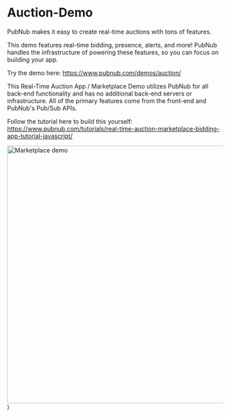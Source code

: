 # Auction-Demo

PubNub makes it easy to create real-time auctions with tons of features.

This demo features real-time bidding, presence, alerts, and more! PubNub handles the infrastructure of powering these features, so you can focus on building your app.

Try the demo here: https://www.pubnub.com/demos/auction/

This Real-Time Auction App / Marketplace Demo utilizes PubNub for all back-end functionality and has no additional back-end servers or infrastructure. All of the primary features come from the front-end and PubNub's Pub/Sub APIs. 

Follow the tutorial here to build this yourself: https://www.pubnub.com/tutorials/real-time-auction-marketplace-bidding-app-tutorial-javascript/

<img src="https://images.ctfassets.net/3prze68gbwl1/ikuANDQ7RnsjCcaUHWNoU/da019aa5a1177a2933c2c5693793fe26/index-bidding-demo.png" alt="Marketplace demo" width="600"/>)
